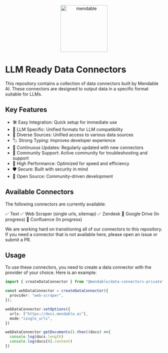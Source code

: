 <div align="center">
  <img alt="mendable" height="150px" src="https://github.com/mendableai/data-connectors/blob/main/assets/mendable-logo.png">
</div>

# LLM Ready Data Connectors

This repository contains a collection of data connectors built by Mendable AI. These connectors are designed to output data in a specific format suitable for LLMs.

## Key Features
- 🛠️ Easy Integration: Quick setup for immediate use
- 🎯 LLM Specific: Unified formats for LLM compatibility
- 🔗 Diverse Sources: Unified access to various data sources
- 🏷️ Strong Typing: Improves developer experience
- 🔄 Continuous Updates: Regularly updated with new connectors
- 🤝 Community Support: Active community for troubleshooting and support
- 🚀 High Performance: Optimized for speed and efficiency
- 🛡️ Secure: Built with security in mind
- 💯 Open Source: Community-driven development



## Available Connectors

The following connectors are currently available:

✅ Text
✅ Web Scraper (single urls, sitemap)
✅ Zendesk
🔄 Google Drive (In progress)
🔄 Confluence (In progress)

We are working hard on transitioning all of our connectors to this repository. If you need a connector that is not available here, please open an issue or submit a PR.


## Usage

To use these connectors, you need to create a data connector with the provider of your choice. Here is an example:

```typescript
import { createDataConnector } from "@mendable/data-connectors-private";

const webDataConnector = createDataConnector({
  provider: "web-scraper",
});

webDataConnector.setOptions({
  urls: ["https://docs.mendable.ai"],
  mode:"single_urls",
})

webDataConnector.getDocuments().then((docs) =>{
  console.log(docs.length)
  console.log(docs[0].content)
})

```

